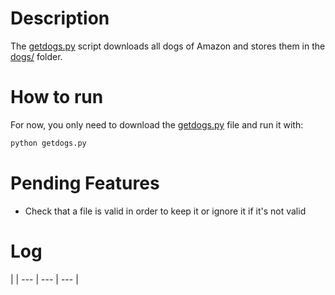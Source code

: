 
# Description

The [getdogs.py](getdogs.py) script downloads all dogs of Amazon and stores them in the [dogs/](dogs/) folder.

# How to run

For now, you only need to download the [getdogs.py](getdogs.py) file and run it with:

```bash
python getdogs.py
```

# Pending Features

- Check that a file is valid in order to keep it or ignore it if it's not valid


# Log

| 
| --- | --- | --- |